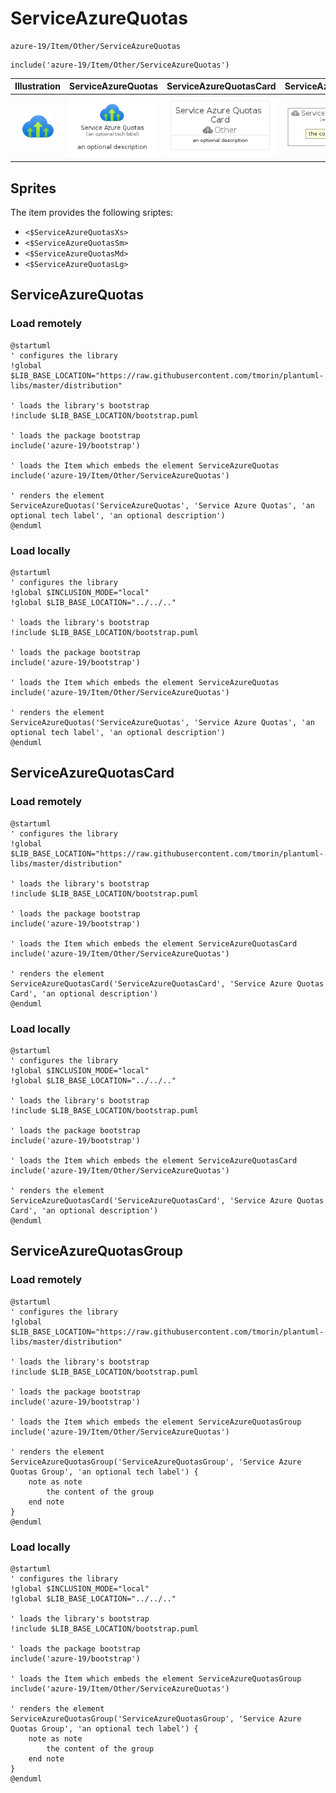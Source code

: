 # ServiceAzureQuotas


```text
azure-19/Item/Other/ServiceAzureQuotas
```

```text
include('azure-19/Item/Other/ServiceAzureQuotas')
```



| Illustration | ServiceAzureQuotas | ServiceAzureQuotasCard | ServiceAzureQuotasGroup |
| :---: | :---: | :---: | :---: |
| ![illustration for Illustration](../../../azure-19/Item/Other/ServiceAzureQuotas.png) | ![illustration for ServiceAzureQuotas](../../../azure-19/Item/Other/ServiceAzureQuotas.Local.png) | ![illustration for ServiceAzureQuotasCard](../../../azure-19/Item/Other/ServiceAzureQuotasCard.Local.png) | ![illustration for ServiceAzureQuotasGroup](../../../azure-19/Item/Other/ServiceAzureQuotasGroup.Local.png) |



## Sprites
The item provides the following sriptes:

- `<$ServiceAzureQuotasXs>`
- `<$ServiceAzureQuotasSm>`
- `<$ServiceAzureQuotasMd>`
- `<$ServiceAzureQuotasLg>`





## ServiceAzureQuotas

### Load remotely
```plantuml
@startuml
' configures the library
!global $LIB_BASE_LOCATION="https://raw.githubusercontent.com/tmorin/plantuml-libs/master/distribution"

' loads the library's bootstrap
!include $LIB_BASE_LOCATION/bootstrap.puml

' loads the package bootstrap
include('azure-19/bootstrap')

' loads the Item which embeds the element ServiceAzureQuotas
include('azure-19/Item/Other/ServiceAzureQuotas')

' renders the element
ServiceAzureQuotas('ServiceAzureQuotas', 'Service Azure Quotas', 'an optional tech label', 'an optional description')
@enduml
```

### Load locally
```plantuml
@startuml
' configures the library
!global $INCLUSION_MODE="local"
!global $LIB_BASE_LOCATION="../../.."

' loads the library's bootstrap
!include $LIB_BASE_LOCATION/bootstrap.puml

' loads the package bootstrap
include('azure-19/bootstrap')

' loads the Item which embeds the element ServiceAzureQuotas
include('azure-19/Item/Other/ServiceAzureQuotas')

' renders the element
ServiceAzureQuotas('ServiceAzureQuotas', 'Service Azure Quotas', 'an optional tech label', 'an optional description')
@enduml
```

## ServiceAzureQuotasCard

### Load remotely
```plantuml
@startuml
' configures the library
!global $LIB_BASE_LOCATION="https://raw.githubusercontent.com/tmorin/plantuml-libs/master/distribution"

' loads the library's bootstrap
!include $LIB_BASE_LOCATION/bootstrap.puml

' loads the package bootstrap
include('azure-19/bootstrap')

' loads the Item which embeds the element ServiceAzureQuotasCard
include('azure-19/Item/Other/ServiceAzureQuotas')

' renders the element
ServiceAzureQuotasCard('ServiceAzureQuotasCard', 'Service Azure Quotas Card', 'an optional description')
@enduml
```

### Load locally
```plantuml
@startuml
' configures the library
!global $INCLUSION_MODE="local"
!global $LIB_BASE_LOCATION="../../.."

' loads the library's bootstrap
!include $LIB_BASE_LOCATION/bootstrap.puml

' loads the package bootstrap
include('azure-19/bootstrap')

' loads the Item which embeds the element ServiceAzureQuotasCard
include('azure-19/Item/Other/ServiceAzureQuotas')

' renders the element
ServiceAzureQuotasCard('ServiceAzureQuotasCard', 'Service Azure Quotas Card', 'an optional description')
@enduml
```

## ServiceAzureQuotasGroup

### Load remotely
```plantuml
@startuml
' configures the library
!global $LIB_BASE_LOCATION="https://raw.githubusercontent.com/tmorin/plantuml-libs/master/distribution"

' loads the library's bootstrap
!include $LIB_BASE_LOCATION/bootstrap.puml

' loads the package bootstrap
include('azure-19/bootstrap')

' loads the Item which embeds the element ServiceAzureQuotasGroup
include('azure-19/Item/Other/ServiceAzureQuotas')

' renders the element
ServiceAzureQuotasGroup('ServiceAzureQuotasGroup', 'Service Azure Quotas Group', 'an optional tech label') {
    note as note
        the content of the group
    end note
}
@enduml
```

### Load locally
```plantuml
@startuml
' configures the library
!global $INCLUSION_MODE="local"
!global $LIB_BASE_LOCATION="../../.."

' loads the library's bootstrap
!include $LIB_BASE_LOCATION/bootstrap.puml

' loads the package bootstrap
include('azure-19/bootstrap')

' loads the Item which embeds the element ServiceAzureQuotasGroup
include('azure-19/Item/Other/ServiceAzureQuotas')

' renders the element
ServiceAzureQuotasGroup('ServiceAzureQuotasGroup', 'Service Azure Quotas Group', 'an optional tech label') {
    note as note
        the content of the group
    end note
}
@enduml
```

